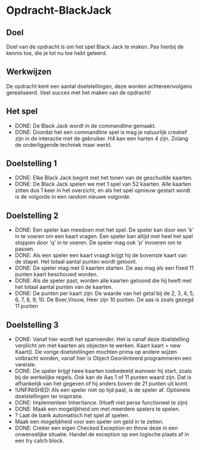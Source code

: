 # Opdracht-BlackJack

## Doel

Doel van de opdracht is om het spel Black Jack te maken. Pas hierbij de kennis toe, die je tot nu toe
hebt geleerd.
## Werkwijzen

De opdracht kent een aantal doelstellingen, deze worden achtereenvolgens gerealiseerd.
Veel succes met het maken van de opdracht!
## Het spel

- DONE: De Black Jack wordt in de commandline gemaakt.
- DONE: Doordat het een commandline spel is mag je natuurlijk creatief zijn in de interactie met de
gebruiker. H4 kan een harten 4 zijn. Zolang de onderliggende techniek maar werkt.
## Doelstelling 1
- DONE: Elke Black Jack begint met het tonen van de geschudde kaarten.
- DONE: De Black Jack spelen we met 1 spel van 52 kaarten. Alle kaarten zitten dus 1 keer in het
overzicht, en als het spel opnieuw gestart wordt is de volgorde in een random nieuwe
volgorde.
## Doelstelling 2
- DONE: Een speler kan meedoen met het spel. De speler kan door een 'k' in te voeren om een kaart
vragen. Een speler kan altijd met heel het spel stoppen door 'q' in te voeren. De speler mag
ook 'p' invoeren om te passen.
- DONE: Als een speler een kaart vraagt krijgt hij de bovenste kaart van de stapel. Het totaal aantal
punten wordt getoont.
- DONE: De speler mag met 0 kaarten starten. De aas mag als een fixed 11 punten kaart beschouwd
worden.
- DONE: Als de speler past, worden alle kaarten getoond die hij heeft met het totaal aantal punten van
de kaarten.
- DONE: De punten per kaart zijn: De waarde van het getal bij de 2, 3, 4, 5, 6, 7, 8, 9, 10. De Boer,Vrouw, Heer zijn 10 punten. De aas is zoals gezegd 11 punten
## Doelstelling 3
- DONE: Vanaf hier wordt het spannender. Het is vanaf deze doelstelling verplicht om met kaarten als
objecten te werken. Kaart kaart = new Kaart(). De vorige doelstellingen mochten prima op
andere wijzen volbracht worden, vanaf hier is Object Georiënteerd programmeren een
vereiste.
- DONE: De speler krijgt twee kaarten toebedeeld wanneer hij start, zoals bij de werkelijke regels. Ook
kan de Aas 1 of 11 punten waard zijn. Dat is afhankelijk van het gegeven of hij anders boven
de 21 punten uit komt.
- !UNFINISHED! Als een speler niet op tijd past, is de speler af.
Optionele doelstellingen ter inspiratie.
- DONE: Implementeer Inheritance. (Hoeft niet perse functioneel te zijn)
- DONE: Maak een mogelijkheid om met meerdere spelers te spelen.
- ? Laat de bank automatisch het spel af spelen.
- Maak een mogelijkheid voor een speler om geld in te zetten.
- DONE: Creëer een eigen Checked Exception en throw deze in een onwenselijke situatie. Handel de
exception op een logische plaats af in een try catch block.
